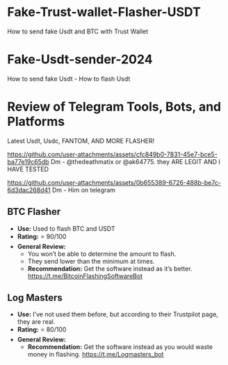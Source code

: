 # Fake-Trust-wallet-Flasher-USDT
How to send fake Usdt and BTC with Trust Wallet 
# Fake-Usdt-sender-2024
How to send fake Usdt - How to flash Usdt 
# Review of Telegram Tools, Bots, and Platforms

Latest Usdt, Usdc, FANTOM, AND MORE FLASHER!


https://github.com/user-attachments/assets/cfc849b0-7831-45e7-bce5-ba77e19c65db
Dm - @thedeathmatix or @ak64775. they ARE LEGIT AND I HAVE TESTED

https://github.com/user-attachments/assets/0b655389-6726-488b-be7c-6d3dac268d41
Dm - Him on telegram 

## BTC Flasher
- **Use:** Used to flash BTC and USDT
- **Rating:** ⭐️ 90/100
- **General Review:** 
  - You won’t be able to determine the amount to flash.
  - They send lower than the minimum at times.
  - **Recommendation:** Get the software instead as it’s better.
https://t.me/BitcoinFlashingSoftwareBot
## Log Masters
- **Use:** I’ve not used them before, but according to their Trustpilot page, they are real.
- **Rating:** ⭐️ 80/100
- **General Review:** 
  - **Recommendation:** Get the software instead as you would waste money in flashing.
https://t.me/Logmasters_bot
